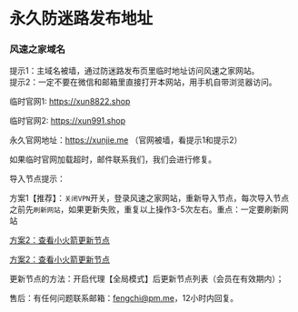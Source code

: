 # 永久防迷路发布地址

### 风速之家域名
提示1：主域名被墙，通过防迷路发布页里临时地址访问风速之家网站。<br>
提示2：一定不要在微信和邮箱里直接打开本网站，用手机自带浏览器访问。

临时官网1: https://xun8822.shop​

临时官网2: https://xun991.shop

永久官网地址：https://xunjie.me （官网被墙，看提示1和提示2）

如果临时官网加载超时，邮件联系我们，我们会进行修复。

导入节点提示：

方案1【推荐】：`关闭VPN`开关，登录风速之家网站，重新导入节点，每次导入节点之前先`刷新网站`，如果更新失败，重复以上操作3-5次左右。重点：一定要刷新网站

[方案2：查看小火箭更新节点](https://i.ibb.co/hL1js6J/shadowrocket-1.png)

[方案2：查看小火箭更新节点](https://i.ibb.co/nQFjnRz/shadowrocket.png)


更新节点的方法：开启代理【全局模式】后更新节点列表（会员在有效期内）；

售后：有任何问题联系邮箱：fengchi@pm.me，12小时内回复。

